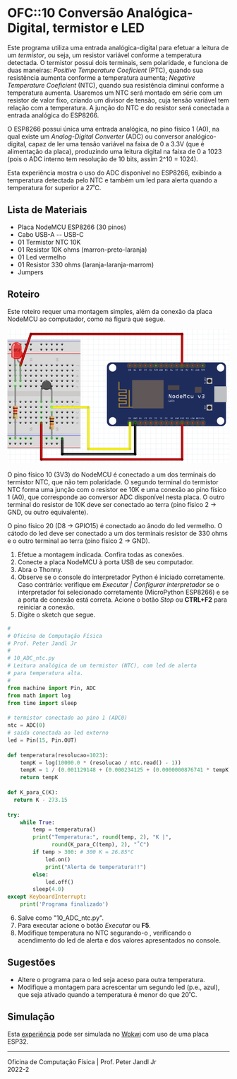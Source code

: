 # OFC::10 Conversão Analógica-Digital, termistor e LED

Este programa utiliza uma entrada analógica-digital para efetuar a leitura de um *termistor*, ou seja, um resistor variável conforme a temperatura detectada. O termistor possui dois terminais, sem polaridade, e funciona de duas maneiras: *Positive Temperature Coeficient* (PTC), quando sua resistência aumenta conforme a temperatura aumenta; *Negative Temperature Coeficient* (NTC), quando sua resistência diminui conforme a temperatura aumenta. Usaremos um NTC será montado em série com um resistor de valor fixo, criando um divisor de tensão, cuja tensão variável tem relação com a temperatura. A junção do NTC e do resistor será conectada a entrada analógica do ESP8266.

O ESP8266 possui única uma entrada analógica, no pino físico 1 (A0), na qual existe um *Analog-Digital Converter* (ADC) ou conversor analógico-digital, capaz de ler uma tensão variável na faixa de 0 a 3.3V (que é alimentação da placa), produzindo uma leitura digital na faixa de 0 a 1023 (pois o ADC interno tem resolução de 10 bits, assim 2^10 = 1024).

Esta experiência mostra o uso do ADC disponível no ESP8266, exibindo a temperatura detectada pelo NTC e também um led para alerta quando a temperatura for superior a 27˚C.

## Lista de Materiais

* Placa NodeMCU ESP8266 (30 pinos)
* Cabo USB-A -- USB-C
* 01 Termistor NTC 10K
* 01 Resistor 10K ohms (marron-preto-laranja)
* 01 Led vermelho
* 01 Resistor 330 ohms (laranja-laranja-marrom)
* Jumpers

## Roteiro

Este roteiro requer uma montagem simples, além da conexão da placa NodeMCU ao computador, como na figura que segue.

![Circuito 10 ADC NTC](https://github.com/pjandl/ocf/blob/main/T-2022-2/figuras/10_ADC_ntc.png)

O pino físico 10 (3V3) do NodeMCU é conectado a um dos terminais do termistor NTC, que não tem polaridade. O segundo terminal do termistor NTC forma uma junção com o resistor ee 10K e uma conexão ao pino físico 1 (A0), que corresponde ao conversor ADC disponível nesta placa. O outro terminal do resistor de 10K deve ser conectado ao terra (pino físico 2 -> GND, ou outro equivalente).

O pino físico 20 (D8 -> GPIO15) é conectado ao ânodo do led vermelho. O cátodo do led deve ser conectado a um dos terminais resistor de 330 ohms e o outro terminal ao terra (pino físico 2 -> GND).

1. Efetue a montagem indicada. Confira todas as conexões.
2. Conecte a placa NodeMCU à porta USB de seu computador.
3. Abra o Thonny.
4. Observe se o console do interpretador Python é iniciado corretamente. Caso contrário: verifique em *Executar | Configurar interpretador* se o interpretador foi selecionado corretamente (MicroPython ESP8266) e se a porta de conexão está correta. Acione o botão *Stop* ou **CTRL+F2** para reiniciar a conexão.
5. Digite o sketch que segue.

```python
#
# Oficina de Computação Física
# Prof. Peter Jandl Jr
#
# 10_ADC_ntc.py
# Leitura analógica de um termistor (NTC), com led de alerta
# para temperatura alta.
#
from machine import Pin, ADC
from math import log
from time import sleep

# termistor conectado ao pino 1 (ADC0)
ntc = ADC(0)
# saida conectada ao led externo
led = Pin(15, Pin.OUT)

def temperatura(resolucao=1023):
    tempK = log(10000.0 * (resolucao / ntc.read() - 1))
    tempK = 1 / (0.001129148 + (0.000234125 + (0.0000000876741 * tempK * tempK)) * tempK)
    return tempK
    
def K_para_C(K):
  return K - 273.15

try:
    while True:
        temp = temperatura()
        print("Temperatura:", round(temp, 2), "K |",
              round(K_para_C(temp), 2), "˚C")
        if temp > 300: # 300 K = 26.85°C
            led.on()
            print("Alerta de temperatura!!")
        else:
            led.off()
        sleep(4.0)
except KeyboardInterrupt:
    print('Programa finalizado')

```

6. Salve como "10_ADC_ntc.py".
7. Para executar acione o botão *Executar* ou **F5**.
8. Modifique temperatura no NTC segurando-o , verificando o acendimento do led de alerta e dos valores apresentados no console.

## Sugestões

* Altere o programa para o led seja aceso para outra temperatura.
* Modifique a montagem para acrescentar um segundo led (p.e., azul), que seja ativado quando a temperatura é menor do que 20˚C.

## Simulação

Esta [experiência](https://wokwi.com/projects/346510631510213204) pode ser simulada no [Wokwi](https://wokwi.com/projects/346510631510213204) com uso de uma placa ESP32.

---

Oficina de Computação Física | Prof. Peter Jandl Jr
<br/>2022-2
